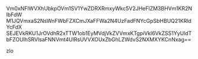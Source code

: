 Vm0xNFlWVXhUbkpOVm1SV1YwZDRXRmxyWkc5V2JHeFlZM3BHVm1KR2NIbFdW
M1JQVmxaS2NsWnFWbFZXCmJXaFFWa2N4UzFadFNYcGpSbHBUQ21KRldYcFdX
SEJEVkRKU1JrOVdhR2xTTW1ob1EyMVdjVkZVVmxKTgpiVkl6VkZSS1YyUldT
bFZOUlhSRVlsaFNNVmt4UlRsUVVXOUxZbGhLZWdvS2NXMXYKCnNxag==

zlo